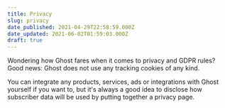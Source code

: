 ```yaml
---
title: Privacy
slug: privacy
date_published: 2021-04-29T22:58:59.000Z
date_updated: 2021-06-02T01:59:03.000Z
draft: true
---
```


Wondering how Ghost fares when it comes to privacy and GDPR rules? Good news: Ghost does not use any tracking cookies of any kind.

You can integrate any products, services, ads or integrations with Ghost yourself if you want to, but it's always a good idea to disclose how subscriber data will be used by putting together a privacy page.
